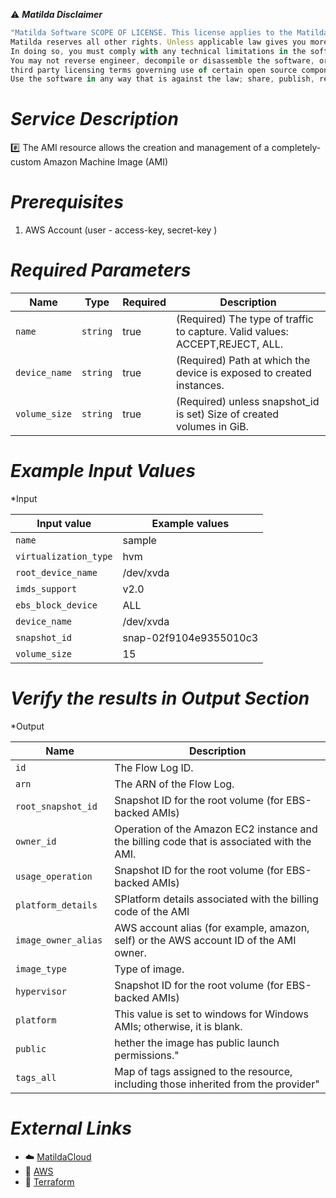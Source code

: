 :warning: ***Matilda Disclaimer***
```javascript
"Matilda Software SCOPE OF LICENSE. This license applies to the Matilda cloud product. The software is licensed, not sold. This agreement only gives you some rights to use the software. 
Matilda reserves all other rights. Unless applicable law gives you more rights despite this limitation, you may use the software only as expressly permitted in this agreement. 
In doing so, you must comply with any technical limitations in the software that only allow you to use it in certain ways. 
You may not reverse engineer, decompile or disassemble the software, or otherwise attempt to derive the source code for the software except and solely to the extent required by 
third party licensing terms governing use of certain open source components that may be included in the software; remove, minimize, block or modify any notices of Matilda or its suppliers in the software; 
Use the software in any way that is against the law; share, publish, rent or lease the software, or provide the software as a offering for others to use."
```

# *Service Description*
:hash: The AMI resource allows the creation and management of a completely-custom Amazon Machine Image (AMI)

# *Prerequisites*
1. AWS Account (user - access-key, secret-key )




# *Required Parameters*
| Name | Type | Required | Description |
| --- | --- | --- | --- |
| `name` | `string` | true | (Required) The type of traffic to capture. Valid values: ACCEPT,REJECT, ALL. |
| `device_name` | `string` | true | (Required) Path at which the device is exposed to created instances. |
| `volume_size` | `string` | true | (Required) unless snapshot_id is set) Size of created volumes in GiB. |



# *Example Input Values*
*Input

| Input value                       | Example values                                                                           |
|-----------------------------------|------------------------------------------------------------------------------------------|
| `name`                             | sample                                                                    | 
| `virtualization_type`                   | hvm                                                                                 |
| `root_device_name`                        | /dev/xvda|
| `imds_support`                        | v2.0|
| `ebs_block_device`                        | ALL|
| `device_name`                        | /dev/xvda|
| `snapshot_id`                        | snap-02f9104e9355010c3|
| `volume_size`                        | 15|

# *Verify the results in Output Section*
*Output

| Name | Description |
| ------------- | ------------- |
| `id` |  The Flow Log ID. |
| `arn` |The ARN of the Flow Log. |
| `root_snapshot_id ` |Snapshot ID for the root volume (for EBS-backed AMIs) |
| `owner_id ` |Operation of the Amazon EC2 instance and the billing code that is associated with the AMI. |
| `usage_operation ` |Snapshot ID for the root volume (for EBS-backed AMIs) |
| `platform_details ` |SPlatform details associated with the billing code of the AMI |
| `image_owner_alias ` |AWS account alias (for example, amazon, self) or the AWS account ID of the AMI owner. |
| `image_type ` |Type of image. |
| `hypervisor ` |Snapshot ID for the root volume (for EBS-backed AMIs) |
| `platform ` |This value is set to windows for Windows AMIs; otherwise, it is blank. |
| `public ` |hether the image has public launch permissions." |
| `tags_all ` | Map of tags assigned to the resource, including those inherited from the provider" |


# *External Links*
* :cloud: [MatildaCloud](https://www.matildacloud.com/docs/ "Matildacloud")
* :link: [AWS](https://aws.amazon.com/console/)
* :link: [Terraform](https://registry.terraform.io/providers/hashicorp/aws/latest/docs/resources/ami#root_snapshot_id)